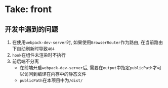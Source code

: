 # Take: front
## 开发中遇到的问题
1. 在使用`webpack-dev-server`时, 如果使用`BrowserRouter`作为路由, 在当前路由下自动刷新时导致`404`
2. `hook`在组件未渲染时不执行
3. 前后端不分离
    * 在前端开启`webpack-dev-server`后, 需要在`output`中指定`publicPath`才可以访问到编译在内存中的静态文件
    * `publicPath`在本项目中为`/dist/`